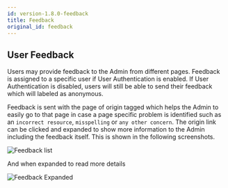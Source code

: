 ```yaml
---
id: version-1.8.0-feedback
title: Feedback
original_id: feedback
---
```


## User Feedback  

Users may provide feedback to the Admin from different pages. Feedback is assigned to a specific user if User Authentication is enabled. If User Authentication is disabled, users will still be able to send their feedback which will labeled as anonymous.
 

Feedback is sent with the page of origin tagged which helps the Admin to easily go to that page in case a page specific problem is identified such as an `incorrect resource`, `misspelling` or `any other concern`. The origin link can be clicked and expanded to show more information to the Admin including the feedback itself.
This is shown in the following screenshots.  

![Feedback list](assets/feedback1.png)  

And when expanded to read more details  

![Feedback Expanded](assets/feedback2.png)  



